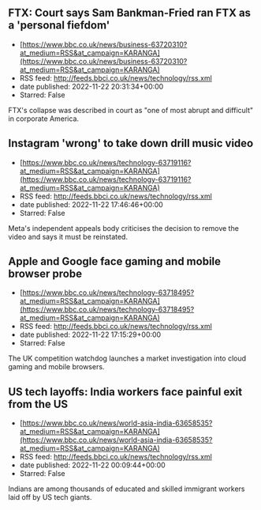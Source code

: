 ## FTX: Court says Sam Bankman-Fried ran FTX as a 'personal fiefdom'
 - [https://www.bbc.co.uk/news/business-63720310?at_medium=RSS&at_campaign=KARANGA](https://www.bbc.co.uk/news/business-63720310?at_medium=RSS&at_campaign=KARANGA)
 - RSS feed: http://feeds.bbci.co.uk/news/technology/rss.xml
 - date published: 2022-11-22 20:31:34+00:00
 - Starred: False

FTX's collapse was described in court as "one of most abrupt and difficult" in corporate America.

## Instagram 'wrong' to take down drill music video
 - [https://www.bbc.co.uk/news/technology-63719116?at_medium=RSS&at_campaign=KARANGA](https://www.bbc.co.uk/news/technology-63719116?at_medium=RSS&at_campaign=KARANGA)
 - RSS feed: http://feeds.bbci.co.uk/news/technology/rss.xml
 - date published: 2022-11-22 17:46:46+00:00
 - Starred: False

Meta's independent appeals body criticises the decision to remove the video and says it must be reinstated.

## Apple and Google face gaming and mobile browser probe
 - [https://www.bbc.co.uk/news/technology-63718495?at_medium=RSS&at_campaign=KARANGA](https://www.bbc.co.uk/news/technology-63718495?at_medium=RSS&at_campaign=KARANGA)
 - RSS feed: http://feeds.bbci.co.uk/news/technology/rss.xml
 - date published: 2022-11-22 17:15:29+00:00
 - Starred: False

The UK competition watchdog launches a market investigation into cloud gaming and mobile browsers.

## US tech layoffs: India workers face painful exit from the US
 - [https://www.bbc.co.uk/news/world-asia-india-63658535?at_medium=RSS&at_campaign=KARANGA](https://www.bbc.co.uk/news/world-asia-india-63658535?at_medium=RSS&at_campaign=KARANGA)
 - RSS feed: http://feeds.bbci.co.uk/news/technology/rss.xml
 - date published: 2022-11-22 00:09:44+00:00
 - Starred: False

Indians are among thousands of educated and skilled immigrant workers laid off by US tech giants.
